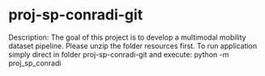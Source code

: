 # proj-sp-conradi-git

Description: The goal of this project is to develop a multimodal mobility dataset pipeline. Please unzip the folder resources first.
To run application simply direct in folder proj-sp-conradi-git and execute: python -m proj_sp_conradi
